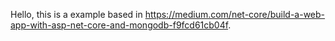 Hello, this is a example based in https://medium.com/net-core/build-a-web-app-with-asp-net-core-and-mongodb-f9fcd61cb04f.

